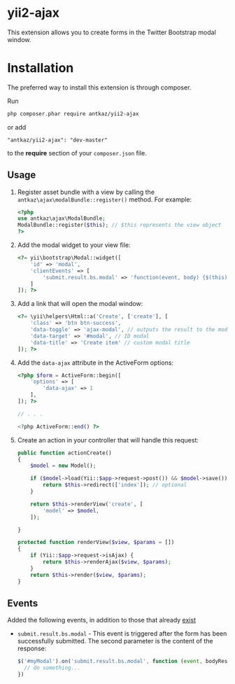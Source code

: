# yii2-ajax

This extension allows you to create forms in the Twitter Bootstrap modal window.

# Installation

The preferred way to install this extension is through composer.

Run

```bash
php composer.phar require antkaz/yii2-ajax
```

or add

```
"antkaz/yii2-ajax": "dev-master"
```

to the **require** section of your `composer.json` file.

## Usage

1. Register asset bundle with a view by calling the `antkaz\ajax\modalBundle::register()` method. For example:

    ```php
    <?php
    use antkaz\ajax\ModalBundle;
    ModalBundle::register($this); // $this represents the view object
    ?>
    ```
    
2. Аdd the modal widget to your view file:

    ```php
    <?= yii\bootstrap\Modal::widget([
        'id' => 'modal',
        'clientEvents' => [
            'submit.result.bs.modal' => 'function(event, body) {$(this).modal("hide")}'
        ]
    ]); ?>
    ```
    
3. Add a link that will open the modal window:
    
    ```php
    <?= \yii\helpers\Html::a('Create', ['create'], [
        'class' => 'btn btn-success',
        'data-toggle' => 'ajax-modal', // outputs the result to the modal window
        'data-target' => '#modal', // ID modal
        'data-title' => 'Create item' // custom modal title
    ]); ?>
    ```
    
4. Add the `data-ajax` attribute in the ActiveForm options:
    
    ```php
    <?php $form = ActiveForm::begin([
        'options' => [
            'data-ajax' => 1
        ],
    ]); ?>
    
    // . . .
    
    <?php ActiveForm::end() ?>
    ```
    
5. Create an action in your controller that will handle this request:
    
    ```php
    public function actionCreate()
    {
        $model = new Model();
    
        if ($model->load(Yii::$app->request->post()) && $model->save()) {
            return $this->redirect(['index']); // optional
        }
    
        return $this->renderView('create', [
            'model' => $model,
        ]);
    
    }
    
    protected function renderView($view, $params = [])
    {
        if (Yii::$app->request->isAjax) {
            return $this->renderAjax($view, $params);
        }
        return $this->render($view, $params);
    }
    ```
    
## Events

Added the following events, in addition to those that already [exist](https://getbootstrap.com/docs/3.3/javascript/#modals-events)

* `submit.result.bs.modal` - This event is triggered after the form has been successfully submitted. The second parameter is the content of the response:
    
    ```js
    $('#myModal').on('submit.result.bs.modal', function (event, bodyResponse) {
      // do something...
    })
    ```
